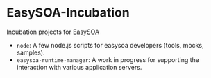 # EasySOA-Incubation

Incubation projects for [EasySOA](https://github.com/easysoa/EasySOA)

* `node`: A few node.js scripts for easysoa developers (tools, mocks, samples).
* `easysoa-runtime-manager`: A work in progress for supporting the interaction with various application servers.
